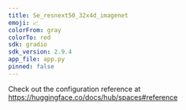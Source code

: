 ```yaml
---
title: Se_resnext50_32x4d_imagenet
emoji: 📈
colorFrom: gray
colorTo: red
sdk: gradio
sdk_version: 2.9.4
app_file: app.py
pinned: false
---
```


Check out the configuration reference at https://huggingface.co/docs/hub/spaces#reference
